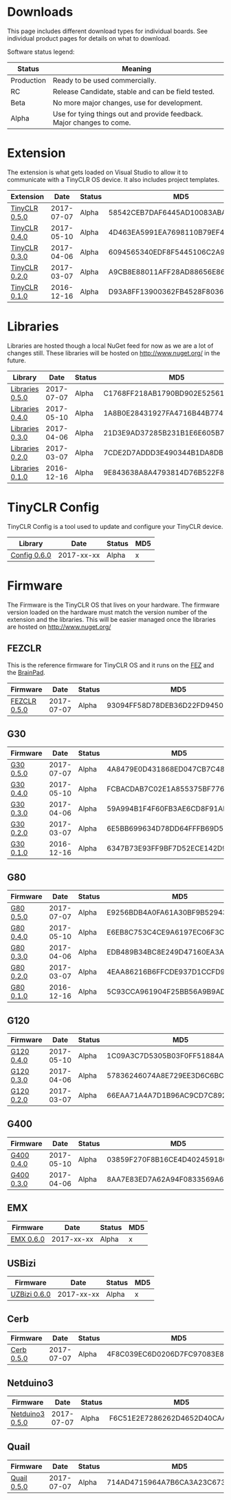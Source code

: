 # Downloads
This page includes different download types for individual boards. See individual product pages for details on what to download.

Software status legend:

Status | Meaning
--- | ---
Production | Ready to be used commercially.
RC | Release Candidate, stable and can be field tested.
Beta | No more major changes, use for development.
Alpha | Use for tying things out and provide feedback. Major changes to come.

# Extension
The extension is what gets loaded on Visual Studio to allow it to communicate with a TinyCLR OS device. It also includes project templates.

Extension | Date | Status | MD5
--- | --- | --- | ---
[TinyCLR 0.5.0](http://files.ghielectronics.com/downloads/TinyCLR/Extension/GHIElectronics.TinyCLR.VisualStudio.0.5.0.vsix) | 2017-07-07 | Alpha | 58542CEB7DAF6445AD10083ABA73D834
[TinyCLR 0.4.0](http://files.ghielectronics.com/downloads/TinyCLR/Extension/GHIElectronics.TinyCLR.VisualStudio.0.4.0.vsix) | 2017-05-10 | Alpha | 4D463EA5991EA7698110B79EF4DB6B8B
[TinyCLR 0.3.0](http://files.ghielectronics.com/downloads/TinyCLR/Extension/GHIElectronics.TinyCLR.VisualStudio.0.3.0.vsix) | 2017-04-06 | Alpha | 6094565340EDF8F5445106C2A9B1441C
[TinyCLR 0.2.0](http://files.ghielectronics.com/downloads/TinyCLR/Extension/GHIElectronics.TinyCLR.VisualStudio.0.2.0.vsix) | 2017-03-07 | Alpha | A9CB8E88011AFF28AD88656E86C73A31
[TinyCLR 0.1.0](http://files.ghielectronics.com/downloads/TinyCLR/Extension/GHIElectronics.TinyCLR.VisualStudio.0.1.0.vsix) | 2016-12-16 | Alpha | D93A8FF13900362FB4528F8036D46612

# Libraries
Libraries are hosted though a local NuGet feed for now as we are a lot of changes still. These libraries will be hosted on http://www.nuget.org/ in the future.

Library | Date | Status | MD5
--- | --- | --- | ---
[Libraries 0.5.0](http://files.ghielectronics.com/downloads/TinyCLR/Libraries/GHIElectronics.TinyCLR.Libraries.0.5.0.zip) | 2017-07-07 | Alpha | C1768FF218AB1790BD902E52561C0CE5 
[Libraries 0.4.0](http://files.ghielectronics.com/downloads/TinyCLR/Libraries/GHIElectronics.TinyCLR.Libraries.0.4.0.zip) | 2017-05-10 | Alpha | 1A8B0E28431927FA4716B44B774FDF90 
[Libraries 0.3.0](http://files.ghielectronics.com/downloads/TinyCLR/Libraries/GHIElectronics.TinyCLR.Libraries.0.3.0.zip) | 2017-04-06 | Alpha | 21D3E9AD37285B231B1E6E605B7CA709 
[Libraries 0.2.0](http://files.ghielectronics.com/downloads/TinyCLR/Libraries/GHIElectronics.TinyCLR.Libraries.0.2.0.zip) | 2017-03-07 | Alpha | 7CDE2D7ADDD3E490344B1DA8DB342F8D 
[Libraries 0.1.0](http://files.ghielectronics.com/downloads/TinyCLR/Libraries/GHIElectronics.TinyCLR.Libraries.0.1.0.zip) | 2016-12-16 | Alpha | 9E843638A8A4793814D76B522F8CBF1A 

# TinyCLR Config
TinyCLR Config is a tool used to update and configure your TinyCLR device.

Library | Date | Status | MD5
--- | --- | --- | ---
[Config 0.6.0](http://files.ghielectronics.com/downloads/TinyCLR/Config/TinyCLR%20Config%20Setup.0.6.0.msi) | 2017-xx-xx | Alpha | x 

# Firmware
The Firmware is the TinyCLR OS that lives on your hardware. The firmware version loaded on the hardware must match the version number of the extension and the libraries. This will be easier managed once the libraries are hosted on http://www.nuget.org/

## FEZCLR
This is the reference firmware for TinyCLR OS and it runs on the [FEZ](../hardware/products/fez.md) and the [BrainPad](../brainpad/intro.md).

Firmware | Date | Status | MD5
--- | --- | --- | ---
[FEZCLR 0.5.0](http://files.ghielectronics.com/downloads/TinyCLR/Firmware/FEZCLR/FEZCLR%20Firmware.0.5.0.glb) | 2017-07-07 | Alpha | 93094FF58D78DEB36D22FD9450737362

## G30
Firmware | Date | Status | MD5
--- | --- | --- | ---
[G30 0.5.0](http://files.ghielectronics.com/downloads/TinyCLR/Firmware/G30/G30%20Firmware.0.5.0.ghi) | 2017-07-07 | Alpha | 4A8479E0D431868ED047CB7C482511CE 
[G30 0.4.0](http://files.ghielectronics.com/downloads/TinyCLR/Firmware/G30/G30%20Firmware.0.4.0.ghi) | 2017-05-10 | Alpha | FCBACDAB7C02E1A855375BF776EEE2FB
[G30 0.3.0](http://files.ghielectronics.com/downloads/TinyCLR/Firmware/G30/G30%20Firmware.0.3.0.ghi) | 2017-04-06 | Alpha | 59A994B1F4F60FB3AE6CD8F91AB01650
[G30 0.2.0](http://files.ghielectronics.com/downloads/TinyCLR/Firmware/G30/G30%20Firmware.0.2.0.ghi) | 2017-03-07 | Alpha | 6E5BB699634D78DD64FFFB69D547A58F
[G30 0.1.0](http://files.ghielectronics.com/downloads/TinyCLR/Firmware/G30/G30%20Firmware.0.1.0.ghi) | 2016-12-16 | Alpha | 6347B73E93FF9BF7D52ECE142D9F2ECB

## G80
Firmware | Date | Status | MD5
--- | --- | --- | ---
[G80 0.5.0](http://files.ghielectronics.com/downloads/TinyCLR/Firmware/G80/G80%20Firmware.0.5.0.ghi) | 2017-07-07 | Alpha | E9256BDB4A0FA61A30BF9B5294354618 
[G80 0.4.0](http://files.ghielectronics.com/downloads/TinyCLR/Firmware/G80/G80%20Firmware.0.4.0.ghi) | 2017-05-10 | Alpha | E6EB8C753C4CE9A6197EC06F3C4CB848
[G80 0.3.0](http://files.ghielectronics.com/downloads/TinyCLR/Firmware/G80/G80%20Firmware.0.3.0.ghi) | 2017-04-06 | Alpha | EDB489B34BC8E249D47160EA3AFE466C
[G80 0.2.0](http://files.ghielectronics.com/downloads/TinyCLR/Firmware/G80/G80%20Firmware.0.2.0.ghi) | 2017-03-07 | Alpha | 4EAA86216B6FFCDE937D1CCFD9558356
[G80 0.1.0](http://files.ghielectronics.com/downloads/TinyCLR/Firmware/G80/G80%20Firmware.0.1.0.ghi) | 2016-12-16 | Alpha | 5C93CCA961904F25BB56A9B9AD7C501A

## G120
Firmware | Date | Status | MD5
--- | --- | --- | ---
[G120 0.4.0](http://files.ghielectronics.com/downloads/TinyCLR/Firmware/G120/G120%20Firmware.0.4.0.ghi) | 2017-05-10 | Alpha | 1C09A3C7D5305B03F0FF51884ACBD2F2
[G120 0.3.0](http://files.ghielectronics.com/downloads/TinyCLR/Firmware/G120/G120%20Firmware.0.3.0.ghi) | 2017-04-06 | Alpha | 57836246074A8E729EE3D6C6BCF76F55
[G120 0.2.0](http://files.ghielectronics.com/downloads/TinyCLR/Firmware/G120/G120%20Firmware.0.2.0.ghi) | 2017-03-07 | Alpha | 66EAA71A4A7D1B96AC9CD7C892DAA3CE

## G400
Firmware | Date | Status | MD5
--- | --- | --- | ---
[G400 0.4.0](http://files.ghielectronics.com/downloads/TinyCLR/Firmware/G400/G400%20Firmware.0.4.0.ghi) | 2017-05-10 | Alpha | 03859F270F8B16CE4D40245918065E88
[G400 0.3.0](http://files.ghielectronics.com/downloads/TinyCLR/Firmware/G400/G400%20Firmware.0.3.0.ghi) | 2017-04-06 | Alpha | 8AA7E83ED7A62A94F0833569A6A12FEE

## EMX
Firmware | Date | Status | MD5
--- | --- | --- | ---
[EMX 0.6.0](http://files.ghielectronics.com/downloads/TinyCLR/Firmware/EMX/EMX%20Firmware.0.6.0.glb) | 2017-xx-xx | Alpha | x

## USBizi
Firmware | Date | Status | MD5
--- | --- | --- | ---
[UZBizi 0.6.0](http://files.ghielectronics.com/downloads/TinyCLR/Firmware/USBizi/UZBizi%20Firmware.0.6.0.glb) | 2017-xx-xx | Alpha | x

## Cerb
Firmware | Date | Status | MD5
--- | --- | --- | ---
[Cerb 0.5.0](http://files.ghielectronics.com/downloads/TinyCLR/Firmware/Cerb/Cerb%20Firmware.0.5.0.glb) | 2017-07-07 | Alpha | 4F8C039EC6D0206D7FC97083E8765EC7 

## Netduino3
Firmware | Date | Status | MD5
--- | --- | --- | ---
[Netduino3 0.5.0](http://files.ghielectronics.com/downloads/TinyCLR/Firmware/Netduino/Netduino3%20Firmware.0.5.0.hex) | 2017-07-07 | Alpha | F6C51E2E7286262D4652D40CAAB1731A

## Quail
Firmware | Date | Status | MD5
--- | --- | --- | ---
[Quail 0.5.0](http://files.ghielectronics.com/downloads/TinyCLR/Firmware/Quail/Quail%20Firmware.0.5.0.hex) | 2017-07-07 | Alpha | 714AD4715964A7B6CA3A23C67370A5EA

